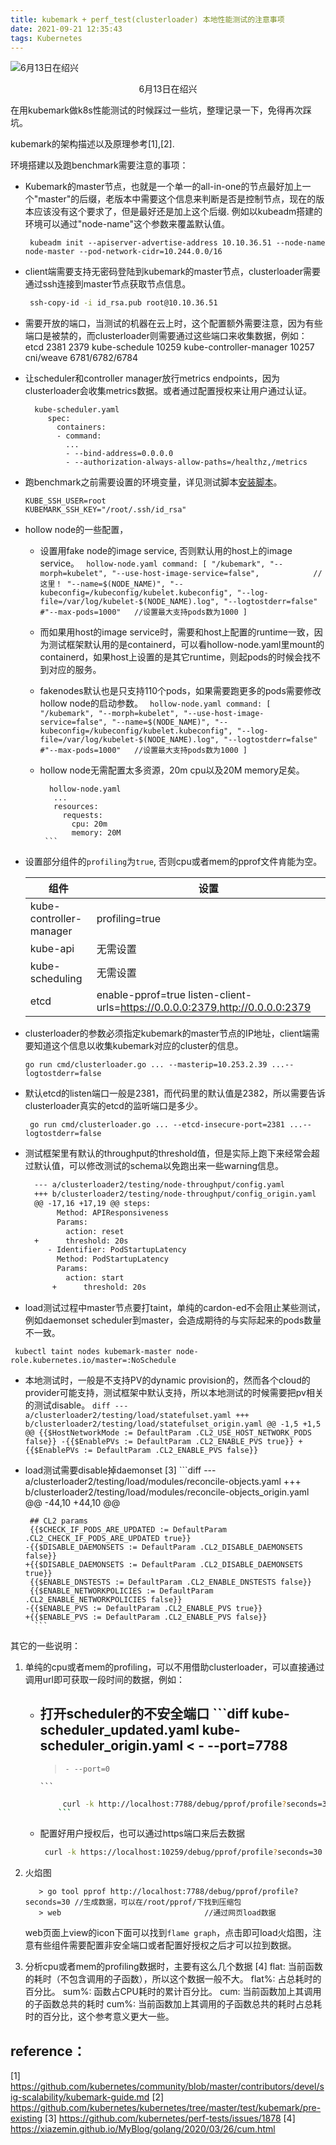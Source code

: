 ```yaml
---
title: kubemark + perf_test(clusterloader) 本地性能测试的注意事项
date: 2021-09-21 12:35:43
tags: Kubernetes
---
```


![](https://github.com/chendave/chendave.github.io/raw/master/css/images/绍兴.jpg "6月13日在绍兴")
                                   <center>6月13日在绍兴</center>


在用kubemark做k8s性能测试的时候踩过一些坑，整理记录一下，免得再次踩坑。


kubemark的架构描述以及原理参考[1],[2].


环境搭建以及跑benchmark需要注意的事项：

- Kubemark的master节点，也就是一个单一的all-in-one的节点最好加上一个"master"的后缀，老版本中需要这个信息来判断是否是控制节点，现在的版本应该没有这个要求了，但是最好还是加上这个后缀.
  例如以kubeadm搭建的环境可以通过"node-name"这个参数来覆盖默认值。
  ```
   kubeadm init --apiserver-advertise-address 10.10.36.51 --node-name node-master --pod-network-cidr=10.244.0.0/16
  ```

- client端需要支持无密码登陆到kubemark的master节点，clusterloader需要通过ssh连接到master节点获取节点信息。
  ```bash
   ssh-copy-id -i id_rsa.pub root@10.10.36.51
  ```

- 需要开放的端口，当测试的机器在云上时，这个配置额外需要注意，因为有些端口是被禁的，而clusterloader则需要通过这些端口来收集数据，例如：
  etcd 2381 2379
  kube-schedule 10259
  kube-controller-manager 10257
  cni/weave 6781/6782/6784

- 让scheduler和controller manager放行metrics endpoints，因为clusterloader会收集metrics数据。或者通过配置授权来让用户通过认证。
    ```
      kube-scheduler.yaml
         spec:
           containers:
           - command:
             ...
             - --bind-address=0.0.0.0
             - --authorization-always-allow-paths=/healthz,/metrics
    ```

- 跑benchmark之前需要设置的环境变量，详见测试脚本[安装脚本](https://github.com/chendave/initrepo/blob/5812fc081916f4ed6bffff6c20c65cc12a37ff14/k8s/demo/kubemark/test.sh "install scripts")。
  ```
  KUBE_SSH_USER=root
  KUBEMARK_SSH_KEY="/root/.ssh/id_rsa"
  ```

- hollow node的一些配置，
  - 设置用fake node的image service, 否则默认用的host上的image service。
        ```  hollow-node.yaml
	  command: [
	    "/kubemark",
	    "--morph=kubelet",
	    "--use-host-image-service=false",	         // 这里！
	    "--name=$(NODE_NAME)",
	    "--kubeconfig=/kubeconfig/kubelet.kubeconfig",
	    "--log-file=/var/log/kubelet-$(NODE_NAME).log",
	    "--logtostderr=false"
	    #"--max-pods=1000"   //设置最大支持pods数为1000
	  ]
        ```

  - 而如果用host的image service时，需要和host上配置的runtime一致，因为测试框架默认用的是containerd，可以看hollow-node.yaml里mount的containerd，如果host上设置的是其它runtime，则起pods的时候会找不到对应的服务。

  - fakenodes默认也是只支持110个pods，如果需要跑更多的pods需要修改hollow node的启动参数。
           ```  hollow-node.yaml
	      command: [
	        "/kubemark",
	        "--morph=kubelet",
	        "--use-host-image-service=false",
	        "--name=$(NODE_NAME)",
	        "--kubeconfig=/kubeconfig/kubelet.kubeconfig",
	        "--log-file=/var/log/kubelet-$(NODE_NAME).log",
	        "--logtostderr=false"
	        #"--max-pods=1000"   //设置最大支持pods数为1000
	      ]
           ```

  - hollow node无需配置太多资源，20m cpu以及20M memory足矣。
       ```
         hollow-node.yaml
          ...
          resources:
            requests:
              cpu: 20m
              memory: 20M
        ```

- 设置部分组件的`profiling`为`true`, 否则cpu或者mem的pprof文件肯能为空。

  | 组件                    | 设置              |
  |  ----                   | ----              |
  | kube-controller-manager | profiling=true    |
  | kube-api	            | 无需设置          |
  | kube-scheduling         | 无需设置          |
  | etcd                    | enable-pprof=true listen-client-urls=https://0.0.0.0:2379,http://0.0.0.0:2379 |
  
- clusterloader的参数必须指定kubemark的master节点的IP地址，client端需要知道这个信息以收集kubemark对应的cluster的信息。
  ```
  go run cmd/clusterloader.go ... --masterip=10.253.2.39 ...--logtostderr=false
  ```

- 默认etcd的listen端口一般是2381，而代码里的默认值是2382，所以需要告诉clusterloader真实的etcd的监听端口是多少。
  ```
   go run cmd/clusterloader.go ... --etcd-insecure-port=2381 ...--logtostderr=false
  ```

- 测试框架里有默认的throughput的threshold值，但是实际上跑下来经常会超过默认值，可以修改测试的schema以免跑出来一些warning信息。
  ```diff
	--- a/clusterloader2/testing/node-throughput/config.yaml
	+++ b/clusterloader2/testing/node-throughput/config_origin.yaml
	@@ -17,16 +17,19 @@ steps:
	     Method: APIResponsiveness
	     Params:
	       action: reset
	+      threshold: 20s
	   - Identifier: PodStartupLatency
	     Method: PodStartupLatency
	     Params:
	       action: start
        +      threshold: 20s
   ```

- load测试过程中master节点要打taint，单纯的cardon-ed不会阻止某些测试，例如daemonset scheduler到master，会造成期待的与实际起来的pods数量不一致。

 ```
  kubectl taint nodes kubemark-master node-role.kubernetes.io/master=:NoSchedule
 ```

- 本地测试时，一般是不支持PV的dynamic provision的，然而各个cloud的provider可能支持，测试框架中默认支持，所以本地测试的时候需要把pv相关的测试disable。
        ```diff
	  --- a/clusterloader2/testing/load/statefulset.yaml
	  +++ b/clusterloader2/testing/load/statefulset_origin.yaml
	  @@ -1,5 +1,5 @@
	   {{$HostNetworkMode := DefaultParam .CL2_USE_HOST_NETWORK_PODS false}}
	  -{{$EnablePVs := DefaultParam .CL2_ENABLE_PVS true}}
	  +{{$EnablePVs := DefaultParam .CL2_ENABLE_PVS false}}
        ```

- load测试需要disable掉daemonset [3]
       ```diff
	  --- a/clusterloader2/testing/load/modules/reconcile-objects.yaml
	  +++ b/clusterloader2/testing/load/modules/reconcile-objects_origin.yaml
	  @@ -44,10 +44,10 @@

	   ## CL2 params
	   {{$CHECK_IF_PODS_ARE_UPDATED := DefaultParam .CL2_CHECK_IF_PODS_ARE_UPDATED true}}
	  -{{$DISABLE_DAEMONSETS := DefaultParam .CL2_DISABLE_DAEMONSETS false}}
	  +{{$DISABLE_DAEMONSETS := DefaultParam .CL2_DISABLE_DAEMONSETS true}}
	   {{$ENABLE_DNSTESTS := DefaultParam .CL2_ENABLE_DNSTESTS false}}
	   {{$ENABLE_NETWORKPOLICIES := DefaultParam .CL2_ENABLE_NETWORKPOLICIES false}}
	  -{{$ENABLE_PVS := DefaultParam .CL2_ENABLE_PVS true}}
	  +{{$ENABLE_PVS := DefaultParam .CL2_ENABLE_PVS false}}
        ```

其它的一些说明：

1. 单纯的cpu或者mem的profiling，可以不用借助clusterloader，可以直接通过调用url即可获取一段时间的数据，例如：
   - 打开scheduler的不安全端口
         ```diff  kube-scheduler_updated.yaml kube-scheduler_origin.yaml
	   <     - --port=7788
	   ---
	   >     - --port=0
         ```

	 ```bash
          curl -k http://localhost:7788/debug/pprof/profile?seconds=30 -o cpu2.pprof
         ```

   - 配置好用户授权后，也可以通过https端口来后去数据
       ```bash
        curl -k https://localhost:10259/debug/pprof/profile?seconds=30 -o cpu2.pprof
       ```
   
2. 火焰图
   ```
      > go tool pprof http://localhost:7788/debug/pprof/profile?seconds=30 //生成数据，可以在/root/pprof/下找到压缩包
      > web		  						   //通过网页load数据
   ```
   web页面上view的icon下面可以找到`flame graph`，点击即可load火焰图，注意有些组件需要配置非安全端口或者配置好授权之后才可以拉到数据。
   
3. 分析cpu或者mem的profiling数据时，主要有这么几个数据 [4]
   flat: 当前函数的耗时（不包含调用的子函数），所以这个数据一般不大。
   flat%: 占总耗时的百分比。
   sum%: 函数占CPU耗时的累计百分比。
   cum: 当前函数加上其调用的子函数总共的耗时
   cum%: 当前函数加上其调用的子函数总共的耗时占总耗时的百分比，这个参考意义更大一些。
   
   
reference：
------------------
[1] https://github.com/kubernetes/community/blob/master/contributors/devel/sig-scalability/kubemark-guide.md
[2] https://github.com/kubernetes/kubernetes/tree/master/test/kubemark/pre-existing
[3] https://github.com/kubernetes/perf-tests/issues/1878
[4] https://xiazemin.github.io/MyBlog/golang/2020/03/26/cum.html

